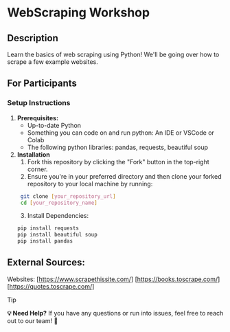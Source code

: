 # WebScraping Workshop

## Description
Learn the basics of web scraping using Python! We'll be going over how to scrape a few example websites.

## For Participants

### Setup Instructions
1. **Prerequisites:** 
    - Up-to-date Python
    - Something you can code on and run python: An IDE or VSCode or Colab
    - The following python libraries: pandas, requests, beautiful soup
2. **Installation**
    1. Fork this repository by clicking the "Fork" button in the top-right corner.
    2. Ensure you're in your preferred directory and then clone your forked repository to your local machine by running:
    ```bash
     git clone [your_repository_url]
     cd [your_repository_name]
     ```
    3. Install Dependencies:
    ```bash
    pip install requests
    pip install beautiful soup
    pip install pandas
    ```
## External Sources:
Websites:
[https://www.scrapethissite.com/]
[https://books.toscrape.com/]
[https://quotes.toscrape.com/]

>[!TIP]
>**💡 Need Help?** If you have any questions or run into issues, feel free to reach out to our team! 🚀
